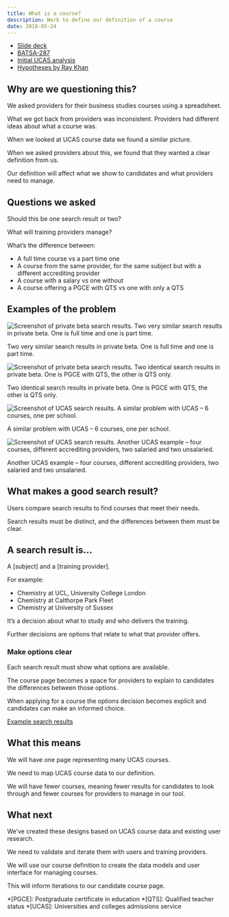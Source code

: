 ```yaml
---
title: What is a course?
description: Work to define our definition of a course
date: 2018-05-24
---
```


- [Slide deck](https://docs.google.com/presentation/d/1QgjOu_xpzZGDP_ylMIKzDL8CgW1TvtVKICb0P8YiTWQ/edit?usp=sharing)
- [BATSA-287](https://dfedigital.atlassian.net/browse/BATSA-287)
- [Initial UCAS analysis](https://docs.google.com/document/d/1mhfEWuCosHZYPAsJkrYnFUHfule8mLrA9yMpTXg4Gco/edit?usp=sharing)
- [Hypotheses by Ray Khan](https://docs.google.com/document/d/1AoXjU4hh56ql_YgS1NonMvT60laBtNx_vW7TiIo14vE/edit?usp=sharing)

## Why are we questioning this?

We asked providers for their business studies courses using a spreadsheet.

What we got back from providers was inconsistent. Providers had different ideas about what a course was.

When we looked at UCAS course data we found a similar picture.

When we asked providers about this, we found that they wanted a clear definition from us.

Our definition will affect what we show to candidates and what providers need to manage.

## Questions we asked

Should this be one search result or two?

What will training providers manage?

What’s the difference between:

- A full time course vs a part time one
- A course from the same provider, for the same subject but with a different accrediting provider
- A course with a salary vs one without
- A course offering a PGCE with QTS vs one with only a QTS

## Examples of the problem

![Screenshot of private beta search results. Two very similar search results in private beta. One is full time and one is part time.](/publish-teacher-training-courses/ucas-examples/private-beta-problem-01.png)

Two very similar search results in private beta. One is full time and one is part time.

![Screenshot of private beta search results. Two identical search results in private beta. One is PGCE with QTS, the other is QTS only.](/publish-teacher-training-courses/ucas-examples/private-beta-problem-02.png)

Two identical search results in private beta. One is PGCE with QTS, the other is QTS only.

![Screenshot of UCAS search results. A similar problem with UCAS – 6 courses, one per school.](/publish-teacher-training-courses/ucas-examples/ucas-problem-01.png)

A similar problem with UCAS – 6 courses, one per school.

![Screenshot of UCAS search results. Another UCAS example – four courses, different accrediting providers, two salaried and two unsalaried.](/publish-teacher-training-courses/ucas-examples/ucas-problem-02.png)

Another UCAS example – four courses, different accrediting providers, two salaried and two unsalaried.

## What makes a good search result?

Users compare search results to find courses that meet their needs.

Search results must be distinct, and the differences between them must be clear.

## A search result is…

A \[subject\] and a \[training provider\].

For example:

- Chemistry at UCL, University College London
- Chemistry at Calthorpe Park Fleet
- Chemistry at University of Sussex

It’s a decision about what to study and who delivers the training.

Further decisions are options that relate to what that provider offers.

### Make options clear

Each search result must show what options are available.

The course page becomes a space for providers to explain to candidates the differences between those options.

When applying for a course the options decision becomes explicit and candidates can make an informed choice.

[Example search results](https://search-and-compare-beta.herokuapp.com/history/variants)

## What this means

We will have one page representing many UCAS courses.

We need to map UCAS course data to our definition.

We will have fewer courses, meaning fewer results for candidates to look through and fewer courses for providers to manage in our tool.

## What next

We’ve created these designs based on UCAS course data and existing user research.

We need to validate and iterate them with users and training providers.

We will use our course definition to create the data models and user interface for managing courses.

This will inform iterations to our candidate course page.

*[PGCE]: Postgraduate certificate in education
*[QTS]: Qualified teacher status
*[UCAS]: Universities and colleges admissions service
